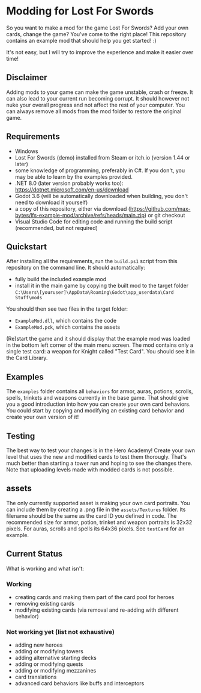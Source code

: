 # Modding for Lost For Swords

So you want to make a mod for the game Lost For Swords? Add your own cards, change the game? You've come to the right place! This repository contains an example mod that should help you get started! :)

It's not easy, but I will try to improve the experience and make it easier over time!

## Disclaimer

Adding mods to your game can make the game unstable, crash or freeze. It can also lead to your current run becoming corrupt. It should however not nuke your overall progress and not affect the rest of your computer. You can always remove all mods from the mod folder to restore the original game.

## Requirements
* Windows
* Lost For Swords (demo) installed from Steam or itch.io (version 1.44 or later)
* some knowledge of programming, preferably in C#. If you don't, you may be able to learn by the examples provided.
* .NET 8.0 (later version probably works too): https://dotnet.microsoft.com/en-us/download
* Godot 3.6 (will be automatically downloaded when building, you don't need to download it yourself)
* a copy of this repository, either via download (https://github.com/max-bytes/lfs-example-mod/archive/refs/heads/main.zip) or git checkout
* Visual Studio Code for editing code and running the build script (recommended, but not required)

## Quickstart
After installing all the requirements, run the `build.ps1` script from this repository on the command line. It should automatically:
* fully build the included example mod
* install it in the main game by copying the built mod to the target folder `C:\Users\[youruser]\AppData\Roaming\Godot\app_userdata\Card Stuff\mods`

You should then see two files in the target folder: 
* `ExampleMod.dll`, which contains the code
* `ExampleMod.pck`, which contains the assets

(Re)start the game and it should display that the example mod was loaded in the bottom left corner of the main menu screen. The mod contains only a single test card: a weapon for Knight called "Test Card". You should see it in the Card Library.

## Examples
The `examples` folder contains all `behaviors` for armor, auras, potions, scrolls, spells, trinkets and weapons currently in the base game. That should give you a good introduction into how you can create your own card behaviors. You could start by copying and modifying an existing card behavior and create your own version of it!

## Testing
The best way to test your changes is in the Hero Academy! Create your own level that uses the new and modified cards to test them thorougly. That's much better than starting a tower run and hoping to see the changes there. Note that uploading levels made with modded cards is not possible.

## assets
The only currently supported asset is making your own card portraits. You can include them by creating a .png file in the `assets/Textures` folder. Its filename should be the same as the card ID you defined in code. The recommended size for armor, potion, trinket and weapon portraits is 32x32 pixels. For auras, scrolls and spells its 64x36 pixels. See `testCard` for an example.

## Current Status
What is working and what isn't:
### Working
* creating cards and making them part of the card pool for heroes
* removing existing cards
* modifying existing cards (via removal and re-adding with different behavior)

### Not working yet (list not exhaustive)
* adding new heroes
* adding or modifying towers
* adding alternative starting decks
* adding or modifying quests
* adding or modifying mezzanines
* card translations
* advanced card behaviors like buffs and interceptors
